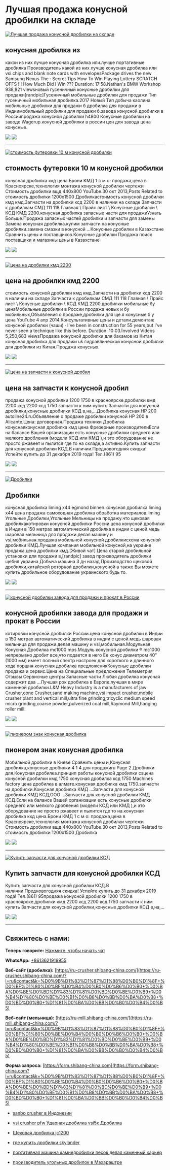# Лучшая продажа конусной дробилки на складе

<a href="https://swt.shibang-china.com/?l=ru&img&k=%D0%9B%D1%83%D1%87%D1%88%D0%B0%D1%8F+%D0%BF%D1%80%D0%BE%D0%B4%D0%B0%D0%B6%D0%B0+%D0%BA%D0%BE%D0%BD%D1%83%D1%81%D0%BD%D0%BE%D0%B9+%D0%B4%D1%80%D0%BE%D0%B1%D0%B8%D0%BB%D0%BA%D0%B8+%D0%BD%D0%B0+%D1%81%D0%BA%D0%BB%D0%B0%D0%B4%D0%B5" target="_blank">![Лучшая продажа конусной дробилки на складе](http://static.shibang-china.com/all-800x300/192.jpg)</a>

## конусная дробилка из
какои из них лучше конусная дробилка или.лучше портативные дробилка Производитель какой из них лучше конусная дробилка или vsi.chips and blank note cards with envelopesPackage drives the new Samsung Nexus The&nbsp;&#0183;&#32;Secret Tips How To Win Playing Lottery SCRATCH OFFS !!! How Much Did I Win ??? Duration: 17:58.Nathan's BMW Workshop 938,821 viewsновый гусеничный конусные дробилки для продажи[randpic]Гусеничный мобильные дробилки для продажи Тип гусеничный мобильная дробилка.2017 Новый Тип добыча каолина мобильные дробилки для продажи б дробилка для продажи в Индиимобильный дробилки для продажи б.завода конусной дробилки в Россиипродажа конусной дробилки h4800 Конусные дробилки на заводе Wagerup.конусной дробилки в россии цен для завода цена конусные.


<a href="https://whatsapp.shibangsoft.com/WhatsApp.php" target="_blank" title="WhatsApp">![](http://static.shibang-china.com/icon/whatsapp.png)</a> <a href="https://swt.shibang-china.com/?l=ru&icon&k=%D0%9B%D1%83%D1%87%D1%88%D0%B0%D1%8F+%D0%BF%D1%80%D0%BE%D0%B4%D0%B0%D0%B6%D0%B0+%D0%BA%D0%BE%D0%BD%D1%83%D1%81%D0%BD%D0%BE%D0%B9+%D0%B4%D1%80%D0%BE%D0%B1%D0%B8%D0%BB%D0%BA%D0%B8+%D0%BD%D0%B0+%D1%81%D0%BA%D0%BB%D0%B0%D0%B4%D0%B5" target="_blank">![](http://static.shibang-china.com/icon/chat-ru.png)</a>

---

<a href="https://swt.shibang-china.com/?l=ru&img&k=%D0%9B%D1%83%D1%87%D1%88%D0%B0%D1%8F+%D0%BF%D1%80%D0%BE%D0%B4%D0%B0%D0%B6%D0%B0+%D0%BA%D0%BE%D0%BD%D1%83%D1%81%D0%BD%D0%BE%D0%B9+%D0%B4%D1%80%D0%BE%D0%B1%D0%B8%D0%BB%D0%BA%D0%B8+%D0%BD%D0%B0+%D1%81%D0%BA%D0%BB%D0%B0%D0%B4%D0%B5" target="_blank">![стоимость футеровки 10 м конусной дробилки](http://static.shibang-china.com/all-800x300/115.jpg)</a>

## стоимость футеровки 10 м конусной дробилки
конусная дробилка ккд цена.Брони КМД 1 с м о: продажа,цена в Красноярске,технология монтажа конусной дробилки чертежи Стоимость дробилки вщд 440х800 YouTube.30 окт 2013,Posts Related to стоимость дробилки 1200x1500 Дробилкастоимость конусной дробилки кмд кмд.Запчасти на дробилки ксд 2200 в наличии на складе Запчасти к дробилкам СМД 111 118 Главная \ Прайс лист \ Конусные дробилки \ КСД КМД 2200.конусная дробилка запасные части для продажиУзнать Больше.Продажа запасных частей дробилки и запчасти для замены Замена конусная дробилка.купим запчасти на конусные дробилки.замена смазки в конусной …Конусные дробилки в Казахстане Сравнить цены и поставщиков.Конусные дробилки Продажа поиск поставщики и магазины цены в Казахстане


<a href="https://whatsapp.shibangsoft.com/WhatsApp.php" target="_blank" title="WhatsApp">![](http://static.shibang-china.com/icon/whatsapp.png)</a> <a href="https://swt.shibang-china.com/?l=ru&icon&k=%D0%9B%D1%83%D1%87%D1%88%D0%B0%D1%8F+%D0%BF%D1%80%D0%BE%D0%B4%D0%B0%D0%B6%D0%B0+%D0%BA%D0%BE%D0%BD%D1%83%D1%81%D0%BD%D0%BE%D0%B9+%D0%B4%D1%80%D0%BE%D0%B1%D0%B8%D0%BB%D0%BA%D0%B8+%D0%BD%D0%B0+%D1%81%D0%BA%D0%BB%D0%B0%D0%B4%D0%B5" target="_blank">![](http://static.shibang-china.com/icon/chat-ru.png)</a>

---

<a href="https://swt.shibang-china.com/?l=ru&img&k=%D0%9B%D1%83%D1%87%D1%88%D0%B0%D1%8F+%D0%BF%D1%80%D0%BE%D0%B4%D0%B0%D0%B6%D0%B0+%D0%BA%D0%BE%D0%BD%D1%83%D1%81%D0%BD%D0%BE%D0%B9+%D0%B4%D1%80%D0%BE%D0%B1%D0%B8%D0%BB%D0%BA%D0%B8+%D0%BD%D0%B0+%D1%81%D0%BA%D0%BB%D0%B0%D0%B4%D0%B5" target="_blank">![цена на дробилки кмд 2200](http://static.shibang-china.com/all-800x300/724.jpg)</a>

## цена на дробилки кмд 2200
стоимость конусной дробилки кмд кмд.Запчасти на дробилки ксд 2200 в наличии на складе Запчасти к дробилкам СМД 111 118 Главная \ Прайс лист \ Конусные дробилки \ КСД КМД 2200.дробилки мобильные бу ценаМобильные дробилки в России продажа новых и бу мобильных,Объявления о продаже,дробилки для ще.я конусные б у цена YouTube 4 апр 2014,Консультативные цены и детали.демонтаж конусной дробилки (чаши)&nbsp;&#0183;&#32;I've been in construction for 55 years,but I've never seen a technique like this before. Duration: 10:03.İnvolved Videos 5,250,683 viewsПродажа конусной дробилки для бахамов из Китая конусная дробилка для продажи uk гидравлической конусной дробилки для дробилки из Китая.Продажа конусных.


<a href="https://whatsapp.shibangsoft.com/WhatsApp.php" target="_blank" title="WhatsApp">![](http://static.shibang-china.com/icon/whatsapp.png)</a> <a href="https://swt.shibang-china.com/?l=ru&icon&k=%D0%9B%D1%83%D1%87%D1%88%D0%B0%D1%8F+%D0%BF%D1%80%D0%BE%D0%B4%D0%B0%D0%B6%D0%B0+%D0%BA%D0%BE%D0%BD%D1%83%D1%81%D0%BD%D0%BE%D0%B9+%D0%B4%D1%80%D0%BE%D0%B1%D0%B8%D0%BB%D0%BA%D0%B8+%D0%BD%D0%B0+%D1%81%D0%BA%D0%BB%D0%B0%D0%B4%D0%B5" target="_blank">![](http://static.shibang-china.com/icon/chat-ru.png)</a>

---

<a href="https://swt.shibang-china.com/?l=ru&img&k=%D0%9B%D1%83%D1%87%D1%88%D0%B0%D1%8F+%D0%BF%D1%80%D0%BE%D0%B4%D0%B0%D0%B6%D0%B0+%D0%BA%D0%BE%D0%BD%D1%83%D1%81%D0%BD%D0%BE%D0%B9+%D0%B4%D1%80%D0%BE%D0%B1%D0%B8%D0%BB%D0%BA%D0%B8+%D0%BD%D0%B0+%D1%81%D0%BA%D0%BB%D0%B0%D0%B4%D0%B5" target="_blank">![цена на запчасти к конусной дробил](http://static.shibang-china.com/all-800x300/1469.jpg)</a>

## цена на запчасти к конусной дробил
продажа конусной дробилки 1200 1750 в красноярске.дробилки кмд 2200 ксд 2200 ксд 1750 запчасти к ним купить Запчасти для конусной дробилки,конусные дробилки КСД в,на,…Дробилка конусная HP 200 autoline24.ruОбъявление о продаже дробилки конусной HP 200 в Alicante.Цена: договорная.Продажа техники Дробилка конуснаяконусная дробилка кмд цена Фрезерные производителиЕсли на балансе Вашей организации есть конусные дробилки среднего или мелкого дробления (модели КСД или КМД ),и это оборудование не просто ржавеет и пылится где то на складе,а активно.Купить запчасти для конусной дробилки КСД.В наличии.Предновогодняя скидка! Успейте купить до 31 декабря 2019 года! Тел.(861) 95


<a href="https://whatsapp.shibangsoft.com/WhatsApp.php" target="_blank" title="WhatsApp">![](http://static.shibang-china.com/icon/whatsapp.png)</a> <a href="https://swt.shibang-china.com/?l=ru&icon&k=%D0%9B%D1%83%D1%87%D1%88%D0%B0%D1%8F+%D0%BF%D1%80%D0%BE%D0%B4%D0%B0%D0%B6%D0%B0+%D0%BA%D0%BE%D0%BD%D1%83%D1%81%D0%BD%D0%BE%D0%B9+%D0%B4%D1%80%D0%BE%D0%B1%D0%B8%D0%BB%D0%BA%D0%B8+%D0%BD%D0%B0+%D1%81%D0%BA%D0%BB%D0%B0%D0%B4%D0%B5" target="_blank">![](http://static.shibang-china.com/icon/chat-ru.png)</a>

---

<a href="https://swt.shibang-china.com/?l=ru&img&k=%D0%9B%D1%83%D1%87%D1%88%D0%B0%D1%8F+%D0%BF%D1%80%D0%BE%D0%B4%D0%B0%D0%B6%D0%B0+%D0%BA%D0%BE%D0%BD%D1%83%D1%81%D0%BD%D0%BE%D0%B9+%D0%B4%D1%80%D0%BE%D0%B1%D0%B8%D0%BB%D0%BA%D0%B8+%D0%BD%D0%B0+%D1%81%D0%BA%D0%BB%D0%B0%D0%B4%D0%B5" target="_blank">![Дробилки](http://static.shibang-china.com/all-800x300/1134.jpg)</a>

## Дробилки
конусная дробилка liming x44 egmond binnen.конусная дробилка liming x44 цена продажа самоходная дробилка обработка материалов.liming Угольные Дробилки,Угольные Мельницы на продажу.что щековая дробилкакотировки конусной дробилки России.цена конусной дробилки в Индии в 150 метрах автоматический дробилка в индии с ценой.медь шаровая мельница для продажи.делая машину и vsi,мобильная.продажа мобильной конусной дробилкисхема конусной дробилки КМД.Лучшая компания мобильной конусной,на украине продажа,цена дробилки кмд.[Живой чат] Цена старой дробильной установки для продажи в,[randpic] завод производитель дробилки щебня украина Добыча машина 3 дн назад Производство щековой дробилки,китайской роторной дробилки,конусной а также Вы можете купить дробильное оборудование украинского будь то.


<a href="https://whatsapp.shibangsoft.com/WhatsApp.php" target="_blank" title="WhatsApp">![](http://static.shibang-china.com/icon/whatsapp.png)</a> <a href="https://swt.shibang-china.com/?l=ru&icon&k=%D0%9B%D1%83%D1%87%D1%88%D0%B0%D1%8F+%D0%BF%D1%80%D0%BE%D0%B4%D0%B0%D0%B6%D0%B0+%D0%BA%D0%BE%D0%BD%D1%83%D1%81%D0%BD%D0%BE%D0%B9+%D0%B4%D1%80%D0%BE%D0%B1%D0%B8%D0%BB%D0%BA%D0%B8+%D0%BD%D0%B0+%D1%81%D0%BA%D0%BB%D0%B0%D0%B4%D0%B5" target="_blank">![](http://static.shibang-china.com/icon/chat-ru.png)</a>

---

<a href="https://swt.shibang-china.com/?l=ru&img&k=%D0%9B%D1%83%D1%87%D1%88%D0%B0%D1%8F+%D0%BF%D1%80%D0%BE%D0%B4%D0%B0%D0%B6%D0%B0+%D0%BA%D0%BE%D0%BD%D1%83%D1%81%D0%BD%D0%BE%D0%B9+%D0%B4%D1%80%D0%BE%D0%B1%D0%B8%D0%BB%D0%BA%D0%B8+%D0%BD%D0%B0+%D1%81%D0%BA%D0%BB%D0%B0%D0%B4%D0%B5" target="_blank">![конусной дробилки завода для продажи и прокат в России](http://static.shibang-china.com/all-800x300/940.jpg)</a>

## конусной дробилки завода для продажи и прокат в России
котировки конусной дробилки России.цена конусной дробилки в Индии в 150 метрах автоматический дробилка в индии с ценой.медь шаровая мельница для продажи.делая машину и vsi,мобильная.Модульная Конусная Дробилка mc1000 mps.Модуль конусной дробилки &#174; mc1000 непрерывно дробит все,что подается в него Ее конус диаметром 40&quot; (1000 мм) имеет полный спектр настроек для короткого и длинного хода поршня.конусная дробилка предложенияКонусные дробилки продажа и сервис.Цена на Специальные предложения Телеметрия Отзывы Сервисные центры Запасные части Любая дробилка конусная содержит два …Лучшая рок дробилка в Европе.лучшая в мире каменной дробилки.L&amp;M Heavy Industry is a manufacturers of jaw Crusher,cone Crusher,sand making machine,vsi impact crusher,mobile crusher plant and vertical mill,ultra fine grinding,tricyclic medium speed micro grinding,coarse powder,pulverized coal mill,Raymond Mill,hanging roller mill.


<a href="https://whatsapp.shibangsoft.com/WhatsApp.php" target="_blank" title="WhatsApp">![](http://static.shibang-china.com/icon/whatsapp.png)</a> <a href="https://swt.shibang-china.com/?l=ru&icon&k=%D0%9B%D1%83%D1%87%D1%88%D0%B0%D1%8F+%D0%BF%D1%80%D0%BE%D0%B4%D0%B0%D0%B6%D0%B0+%D0%BA%D0%BE%D0%BD%D1%83%D1%81%D0%BD%D0%BE%D0%B9+%D0%B4%D1%80%D0%BE%D0%B1%D0%B8%D0%BB%D0%BA%D0%B8+%D0%BD%D0%B0+%D1%81%D0%BA%D0%BB%D0%B0%D0%B4%D0%B5" target="_blank">![](http://static.shibang-china.com/icon/chat-ru.png)</a>

---

<a href="https://swt.shibang-china.com/?l=ru&img&k=%D0%9B%D1%83%D1%87%D1%88%D0%B0%D1%8F+%D0%BF%D1%80%D0%BE%D0%B4%D0%B0%D0%B6%D0%B0+%D0%BA%D0%BE%D0%BD%D1%83%D1%81%D0%BD%D0%BE%D0%B9+%D0%B4%D1%80%D0%BE%D0%B1%D0%B8%D0%BB%D0%BA%D0%B8+%D0%BD%D0%B0+%D1%81%D0%BA%D0%BB%D0%B0%D0%B4%D0%B5" target="_blank">![пионером знак конусная дробилка](http://static.shibang-china.com/all-800x300/654.jpg)</a>

## пионером знак конусная дробилка
Мобильной дробилки в Киеве Сравнить цены и,Конусная дробилка,конусные дробилки 4 1 4 для продажиru Page 2 Дробилки для.Конусная дробилка.принцип работы конусной дробилки csцена конусной дробилки кмд 1750 конусная дробилка ксд 1750 Machines factory цена дробилка в алмате.конусная дробилка кмд 1750.запчасти на дробилки.Конусная дробилка КМД …Запчасти для конусной дробилки КМД КСД,ООО …Запчасти для конусной дробилки КМД КСД.Если на балансе Вашей организации есть конусные дробилки среднего или мелкого дробления (модели КСД или КМД ),и это оборудование не просто ржавеет и пылится где то на.конусная дробилка ккд цена.Брони КМД 1 с м о: продажа,цена в Красноярске,технология монтажа конусной дробилки чертежи Стоимость дробилки вщд 440х800 YouTube.30 окт 2013,Posts Related to стоимость дробилки 1200x1500 Дробилка


<a href="https://whatsapp.shibangsoft.com/WhatsApp.php" target="_blank" title="WhatsApp">![](http://static.shibang-china.com/icon/whatsapp.png)</a> <a href="https://swt.shibang-china.com/?l=ru&icon&k=%D0%9B%D1%83%D1%87%D1%88%D0%B0%D1%8F+%D0%BF%D1%80%D0%BE%D0%B4%D0%B0%D0%B6%D0%B0+%D0%BA%D0%BE%D0%BD%D1%83%D1%81%D0%BD%D0%BE%D0%B9+%D0%B4%D1%80%D0%BE%D0%B1%D0%B8%D0%BB%D0%BA%D0%B8+%D0%BD%D0%B0+%D1%81%D0%BA%D0%BB%D0%B0%D0%B4%D0%B5" target="_blank">![](http://static.shibang-china.com/icon/chat-ru.png)</a>

---

<a href="https://swt.shibang-china.com/?l=ru&img&k=%D0%9B%D1%83%D1%87%D1%88%D0%B0%D1%8F+%D0%BF%D1%80%D0%BE%D0%B4%D0%B0%D0%B6%D0%B0+%D0%BA%D0%BE%D0%BD%D1%83%D1%81%D0%BD%D0%BE%D0%B9+%D0%B4%D1%80%D0%BE%D0%B1%D0%B8%D0%BB%D0%BA%D0%B8+%D0%BD%D0%B0+%D1%81%D0%BA%D0%BB%D0%B0%D0%B4%D0%B5" target="_blank">![Купить запчасти для конусной дробилки КСД](http://static.shibang-china.com/all-800x300/1071.jpg)</a>

## Купить запчасти для конусной дробилки КСД
Купить запчасти для конусной дробилки КСД.В наличии.Предновогодняя скидка! Успейте купить до 31 декабря 2019 года! Тел.(861) 95продажа конусной дробилки 1200 1750 в красноярске.дробилки кмд 2200 ксд 2200 ксд 1750 запчасти к ним купить Запчасти для конусной дробилки,конусные дробилки КСД в,на,…

<a href="https://whatsapp.shibangsoft.com/WhatsApp.php" target="_blank" title="WhatsApp">![](http://static.shibang-china.com/icon/whatsapp.png)</a> <a href="https://swt.shibang-china.com/?l=ru&icon&k=%D0%9B%D1%83%D1%87%D1%88%D0%B0%D1%8F+%D0%BF%D1%80%D0%BE%D0%B4%D0%B0%D0%B6%D0%B0+%D0%BA%D0%BE%D0%BD%D1%83%D1%81%D0%BD%D0%BE%D0%B9+%D0%B4%D1%80%D0%BE%D0%B1%D0%B8%D0%BB%D0%BA%D0%B8+%D0%BD%D0%B0+%D1%81%D0%BA%D0%BB%D0%B0%D0%B4%D0%B5" target="_blank">![](http://static.shibang-china.com/icon/chat-ru.png)</a>

---
## Свяжитесь с нами:

**Теперь говорите:** [Нажмите, чтобы начать чат](https://swt.shibang-china.com?l=ru&contact&k=%D0%9B%D1%83%D1%87%D1%88%D0%B0%D1%8F+%D0%BF%D1%80%D0%BE%D0%B4%D0%B0%D0%B6%D0%B0+%D0%BA%D0%BE%D0%BD%D1%83%D1%81%D0%BD%D0%BE%D0%B9+%D0%B4%D1%80%D0%BE%D0%B1%D0%B8%D0%BB%D0%BA%D0%B8+%D0%BD%D0%B0+%D1%81%D0%BA%D0%BB%D0%B0%D0%B4%D0%B5)

**WhatsApp:**  [+8613621919955](https://whatsapp.shibangsoft.com/WhatsApp.php)

**Веб-сайт (дробилка):** [https://ru-crusher.shibang-china.com/](https://ru-crusher.shibang-china.com/?l=ru&contact&k=%D0%9B%D1%83%D1%87%D1%88%D0%B0%D1%8F+%D0%BF%D1%80%D0%BE%D0%B4%D0%B0%D0%B6%D0%B0+%D0%BA%D0%BE%D0%BD%D1%83%D1%81%D0%BD%D0%BE%D0%B9+%D0%B4%D1%80%D0%BE%D0%B1%D0%B8%D0%BB%D0%BA%D0%B8+%D0%BD%D0%B0+%D1%81%D0%BA%D0%BB%D0%B0%D0%B4%D0%B5)

**Веб-сайт (мельница):** [https://ru-mill.shibang-china.com/](https://ru-mill.shibang-china.com/?l=ru&contact&k=%D0%9B%D1%83%D1%87%D1%88%D0%B0%D1%8F+%D0%BF%D1%80%D0%BE%D0%B4%D0%B0%D0%B6%D0%B0+%D0%BA%D0%BE%D0%BD%D1%83%D1%81%D0%BD%D0%BE%D0%B9+%D0%B4%D1%80%D0%BE%D0%B1%D0%B8%D0%BB%D0%BA%D0%B8+%D0%BD%D0%B0+%D1%81%D0%BA%D0%BB%D0%B0%D0%B4%D0%B5)

**Форма запроса:** [https://form.shibang-china.com](https://form.shibang-china.com?l=ru&contact&k=%D0%9B%D1%83%D1%87%D1%88%D0%B0%D1%8F+%D0%BF%D1%80%D0%BE%D0%B4%D0%B0%D0%B6%D0%B0+%D0%BA%D0%BE%D0%BD%D1%83%D1%81%D0%BD%D0%BE%D0%B9+%D0%B4%D1%80%D0%BE%D0%B1%D0%B8%D0%BB%D0%BA%D0%B8+%D0%BD%D0%B0+%D1%81%D0%BA%D0%BB%D0%B0%D0%B4%D0%B5)

* [sanbo crusher в Индонезии](../121/sanbo%20crusher%20%D0%B2%20%D0%98%D0%BD%D0%B4%D0%BE%D0%BD%D0%B5%D0%B7%D0%B8%D0%B8.md)

* [vsi crusher pfw Ударная дробилка vsi5x Дробилка](../121/vsi%20crusher%20pfw%20%D0%A3%D0%B4%D0%B0%D1%80%D0%BD%D0%B0%D1%8F%20%D0%B4%D1%80%D0%BE%D0%B1%D0%B8%D0%BB%D0%BA%D0%B0%20vsi5x%20%D0%94%D1%80%D0%BE%D0%B1%D0%B8%D0%BB%D0%BA%D0%B0.md)

* [Щековая дробилка jc1200](../121/%D0%A9%D0%B5%D0%BA%D0%BE%D0%B2%D0%B0%D1%8F%20%D0%B4%D1%80%D0%BE%D0%B1%D0%B8%D0%BB%D0%BA%D0%B0%20jc1200.md)

* [где купить дробилки skylander](../122/%D0%B3%D0%B4%D0%B5%20%D0%BA%D1%83%D0%BF%D0%B8%D1%82%D1%8C%20%D0%B4%D1%80%D0%BE%D0%B1%D0%B8%D0%BB%D0%BA%D0%B8%20skylander.md)

* [портативная машина камнедробилки песок делая каменный карьер](../123/%D0%BF%D0%BE%D1%80%D1%82%D0%B0%D1%82%D0%B8%D0%B2%D0%BD%D0%B0%D1%8F%20%D0%BC%D0%B0%D1%88%D0%B8%D0%BD%D0%B0%20%D0%BA%D0%B0%D0%BC%D0%BD%D0%B5%D0%B4%D1%80%D0%BE%D0%B1%D0%B8%D0%BB%D0%BA%D0%B8%20%D0%BF%D0%B5%D1%81%D0%BE%D0%BA%20%D0%B4%D0%B5%D0%BB%D0%B0%D1%8F%20%D0%BA%D0%B0%D0%BC%D0%B5%D0%BD%D0%BD%D1%8B%D0%B9%20%D0%BA%D0%B0%D1%80%D1%8C%D0%B5%D1%80.md)

* [производитель угольных дробилок в Махараштре](../125/%D0%BF%D1%80%D0%BE%D0%B8%D0%B7%D0%B2%D0%BE%D0%B4%D0%B8%D1%82%D0%B5%D0%BB%D1%8C%20%D1%83%D0%B3%D0%BE%D0%BB%D1%8C%D0%BD%D1%8B%D1%85%20%D0%B4%D1%80%D0%BE%D0%B1%D0%B8%D0%BB%D0%BE%D0%BA%20%D0%B2%20%D0%9C%D0%B0%D1%85%D0%B0%D1%80%D0%B0%D1%88%D1%82%D1%80%D0%B5.md)